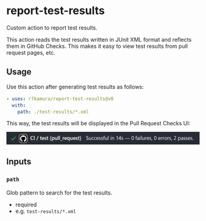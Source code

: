# report-test-results

Custom action to report test results.

This action reads the test results written in JUnit XML format and reflects them in GitHub Checks. This makes it easy to view test results from pull request pages, etc.

## Usage

Use this action after generating test results as follows:

```yaml
- uses: r7kamura/report-test-results@v0
  with:
    path: ./test-results/*.xml
```

This way, the test results will be displayed in the Pull Request Checks UI:

![](./images/screenshot.png)

## Inputs

### `path`

Glob pattern to search for the test results.

- required
- e.g. `test-results/*.xml`
